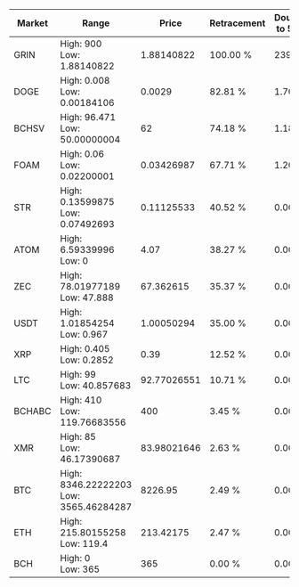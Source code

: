 | Market | Range | Price| Retracement | Doubles to 50% |
| --- | --- | --- | --- | --- |
| GRIN | High: 900<br />Low: 1.88140822 | 1.88140822 | 100.00 % | 239.68 |
| DOGE | High: 0.008<br />Low: 0.00184106 | 0.0029 | 82.81 % | 1.70 |
| BCHSV | High: 96.471<br />Low: 50.00000004 | 62 | 74.18 % | 1.18 |
| FOAM | High: 0.06<br />Low: 0.02200001 | 0.03426987 | 67.71 % | 1.20 |
| STR | High: 0.13599875<br />Low: 0.07492693 | 0.11125533 | 40.52 % | 0.00 |
| ATOM | High: 6.59339996<br />Low: 0 | 4.07 | 38.27 % | 0.00 |
| ZEC | High: 78.01977189<br />Low: 47.888 | 67.362615 | 35.37 % | 0.00 |
| USDT | High: 1.01854254<br />Low: 0.967 | 1.00050294 | 35.00 % | 0.00 |
| XRP | High: 0.405<br />Low: 0.2852 | 0.39 | 12.52 % | 0.00 |
| LTC | High: 99<br />Low: 40.857683 | 92.77026551 | 10.71 % | 0.00 |
| BCHABC | High: 410<br />Low: 119.76683556 | 400 | 3.45 % | 0.00 |
| XMR | High: 85<br />Low: 46.17390687 | 83.98021646 | 2.63 % | 0.00 |
| BTC | High: 8346.22222203<br />Low: 3565.46284287 | 8226.95 | 2.49 % | 0.00 |
| ETH | High: 215.80155258<br />Low: 119.4 | 213.42175 | 2.47 % | 0.00 |
| BCH | High: 0<br />Low: 365 | 365 | 0.00 % | 0.00 |

